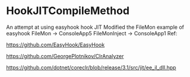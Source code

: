 # HookJITCompileMethod
An attempt at using easyhook hook JIT
Modified the FileMon example of easyhook
FileMon -> ConsoleApp5
FileMonInject -> ConsoleApp1
Ref:

https://github.com/EasyHook/EasyHook

https://github.com/GeorgePlotnikov/ClrAnalyzer

https://github.com/dotnet/coreclr/blob/release/3.1/src/jit/ee_il_dll.hpp
